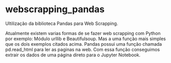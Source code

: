 # webscrapping_pandas
Ultilização da biblioteca Pandas para Web Scrapping.

Atualmente existem varias formas de se fazer web scrapping com Python por exemplo: Módulo urllib e Beautifulsoup. Mas a uma função mais simples que os dois exemplos citados acima. Pandas possui uma função chamada pd.read_html para ler as paginas na web.
Com essa função conseguimos extrair os dados de uma página direto para o Jupyter Notebook.
